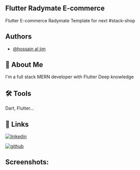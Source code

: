 
## Flutter Radymate E-commerce

Flutter E-commerce Radymate Template for next #stack-shop 


## Authors

- [@hossain al jim](https://www.github.com/jim-2000)



## 🚀 About Me
I'm a full stack MERN developer with Flutter Deep knowledge



## 🛠 Tools
Dart, Flutter...


## 🔗 Links
[![linkedin](https://img.shields.io/badge/linkedin-0A66C2?style=for-the-badge&logo=linkedin&logoColor=white)](https://www.linkedin.com/in/al-hossain-793a981bb/)

[![github](https://img.shields.io/badge/github-333?style=for-the-badge&logo=github&logoColor=white)](https://github.com/jim-2000)

## Screenshots:
